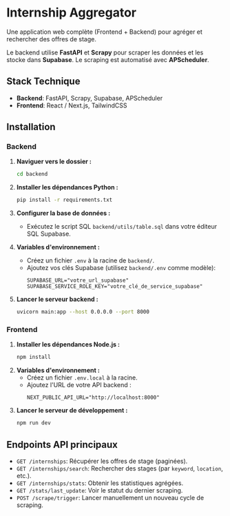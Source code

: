 # Internship Aggregator

Une application web complète (Frontend + Backend) pour agréger et rechercher des offres de stage.

Le backend utilise **FastAPI** et **Scrapy** pour scraper les données et les stocke dans **Supabase**. Le scraping est automatisé avec **APScheduler**.

## Stack Technique

* **Backend**: FastAPI, Scrapy, Supabase, APScheduler
* **Frontend**: React / Next.js, TailwindCSS 

## Installation

### Backend

1.  **Naviguer vers le dossier :**
    ```bash
    cd backend
    ```
2.  **Installer les dépendances Python :**
    ```bash
    pip install -r requirements.txt
    ```
   
3.  **Configurer la base de données :**
    * Exécutez le script SQL `backend/utils/table.sql` dans votre éditeur SQL Supabase.
4.  **Variables d'environnement :**
    * Créez un fichier `.env` à la racine de `backend/`.
    * Ajoutez vos clés Supabase (utilisez `backend/.env` comme modèle):
      ```env
      SUPABASE_URL="votre_url_supabase"
      SUPABASE_SERVICE_ROLE_KEY="votre_clé_de_service_supabase"
      ```
5.  **Lancer le serveur backend :**
    ```bash
    uvicorn main:app --host 0.0.0.0 --port 8000
    ```
   

### Frontend

1.  **Installer les dépendances Node.js :**
    ```bash
    npm install 
    ```
2.  **Variables d'environnement :**
    * Créez un fichier `.env.local` à la racine.
    * Ajoutez l'URL de votre API backend :
      ```env
      NEXT_PUBLIC_API_URL="http://localhost:8000"
      ```
3.  **Lancer le serveur de développement :**
    ```bash
    npm run dev
    ```

## Endpoints API principaux



* `GET /internships`: Récupérer les offres de stage (paginées).
* `GET /internships/search`: Rechercher des stages (par `keyword`, `location`, etc.).
* `GET /internships/stats`: Obtenir les statistiques agrégées.
* `GET /stats/last_update`: Voir le statut du dernier scraping.
* `POST /scrape/trigger`: Lancer manuellement un nouveau cycle de scraping.